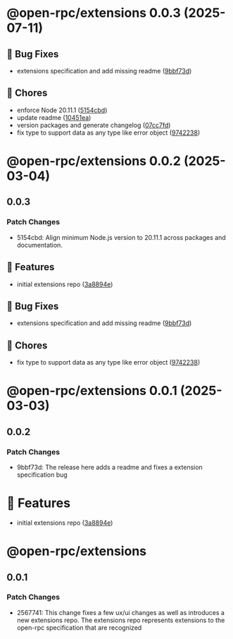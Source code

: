 # @open-rpc/extensions 0.0.3 (2025-07-11)

## 🐛 Bug Fixes

* extensions specification and add missing readme ([9bbf73d](https://github.com/open-rpc/tools/commit/9bbf73dcd8a87db8876336a1d6676db8a8d94a2f))

## 🧹 Chores

* enforce Node 20.11.1 ([5154cbd](https://github.com/open-rpc/tools/commit/5154cbd37e5f96fe36d446747852f7d85ce2364e))
* update readme ([10451ea](https://github.com/open-rpc/tools/commit/10451eaccd61eb9b3c37257984ef315819a1d702))
* version packages and generate changelog ([07cc7fd](https://github.com/open-rpc/tools/commit/07cc7fd85c3e034cca4973b4a003c6535e6bbb13))
* fix type to support data as any type like error object ([9742238](https://github.com/open-rpc/tools/commit/9742238c699adc32839c65f655b1b4d459654e69))

# @open-rpc/extensions 0.0.2 (2025-03-04)

## 0.0.3

### Patch Changes

- 5154cbd: Align minimum Node.js version to 20.11.1 across packages and documentation.

## 🚀 Features

- initial extensions repo ([3a8894e](https://github.com/open-rpc/tools/commit/3a8894e91cfcf139a786da0ff99491f00d726506))

## 🐛 Bug Fixes

- extensions specification and add missing readme ([9bbf73d](https://github.com/open-rpc/tools/commit/9bbf73dcd8a87db8876336a1d6676db8a8d94a2f))

## 🧹 Chores

- fix type to support data as any type like error object ([9742238](https://github.com/open-rpc/tools/commit/9742238c699adc32839c65f655b1b4d459654e69))

# @open-rpc/extensions 0.0.1 (2025-03-03)

## 0.0.2

### Patch Changes

- 9bbf73d: The release here adds a readme and fixes a extension specification bug

# 🚀 Features

- initial extensions repo ([3a8894e](https://github.com/open-rpc/tools/commit/3a8894e91cfcf139a786da0ff99491f00d726506))

# @open-rpc/extensions

## 0.0.1

### Patch Changes

- 2567741: This change fixes a few ux/ui changes as well as introduces a new extensions repo.
  The extensions repo represents extensions to the open-rpc specification that are
  recognized
